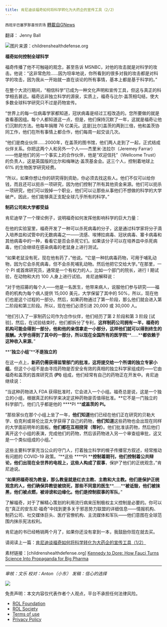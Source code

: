 ```yaml
---
title: 肯尼迪谈福奇如何将科学转化为大药企的宣传工具（2/2）
---
```

`西班牙巴塞罗那喜悦农场` [轉載自GNews](https://gnews.org/zh-hans/1889938/)

翻译： Jenny Ball

![](https://assets.gnews.org/wp-content/uploads/2022/01/屏幕截图-2022-01-21-122157.jpg)图片来源：childrenshealthdefense.org

**福奇如何控制全球科学**

福奇传播了他不可触碰的观念，甚至告诉 MSNBC，对他的攻击就是对科学的攻击。他说：“这非常危险……因为坦率地说，你所看到的很多对我的攻击都是对科学的攻击，因为我从一开始就一直在谈论的所有事情，基本上都是基于科学的。”

在整个大流行期间，“相信科学”已成为一种文化声明和宣传工具，但这与真正的科学相去甚远。福奇远非独立科学的源泉，实质上，福奇与比尔·盖茨相勾结，使大多数全球科学研究只不过是药物宣传。

“世界上的每一位病毒学家都知道，冠状病毒是经过工程改造的。您所要做的就是查看基因组。每个人都知道这一点，但是，他们保持沉默了一年，这就是福奇让他们沉默的方法。他每年捐赠 76 亿美元。这是[比尔]盖茨的两到三倍，他和盖茨协同工作，他们在所有事情上都合作，他们每周一起交谈几次。

“他们是商业伙伴……2000年，在盖茨的图书馆，他们两人走到了一起，正式结成伙伴关系。你把这两个人和另外一个人——杰里米·法拉尔（Jeremey Farrar）——他是他们的另一个事实上的合作伙伴，他是“欢迎信托”（Wellcome Trust）的负责人，这是英国版的比尔和梅琳达·盖茨基金会。这三个人，控制着地球上 61% 的生物医学研究经费。

“所以，如果你想让你的研究得到资助，你必须去找这些人。他们不仅可以给你钱，而且还可以扼杀一项研究，因为他们控制了所有其他资金来源。他们可以扼杀一项研究，他们可以毁掉一个职业，他们可以让那些从事他们不想做的科学的大学破产。因此，他们能够真正支配全球几乎所有的科学。”

**制药公司和大学都受益**

肯尼迪举了一个理论例子，说明福奇如何发挥他影响科学的巨大力量：

在他的实验室里，福奇开发了一种可以杀死病毒的分子，这是通过科学家将分子滴入培养皿和试管中的无数病毒之一——流感、埃博拉病毒、冠状病毒、寨卡病毒和其他病毒中的一种，看看它是否会杀死它们。如果该分子可以在培养皿中杀死病毒，他们会继续在感染病毒的老鼠身上进行测试。

“如果老鼠没有死，现在他有药了，”他说。“它是一种抗病毒药物，可用于哺乳动物，因为它会杀死病毒，但不会杀死哺乳动物。然后他把它交给大学。”在那里，一个 PI 或首席研究员，通常是一个有权力的人，比如一个部门的院长，进行 I 期试验，在动物和大约 100 人身上进行试验。 肯尼迪解释说：

“对于他招募的每个人——他是一名医生，他带来病人，说服他们参与研究——福奇的机构为每个病人提供 15,000 美元，大学保留了其中的 50%，所以，现在他们也是这个过程的一部分。然后，如果药物通过了第一阶段，那么他们就会进入第二阶段和第三阶段。所以，现在他们必须引进 20,000 或 30,000 人。

“他们引入了一家制药公司作为合作伙伴，他们经历了第 2 阶段和第 3 阶段 [试验]，然后，在试验结束时，他们都拆分了专利，**这样制药公司拥有一半，福奇的机构可能会得到一部分，他和他的亲信拿走一小部分，**这样他们就可以得到终生的报酬。大学也得到了其中的一部分，所以**现在全国所有的医学院****……****都依赖于这种收入来源**。”

**“****独立小组****”****不是独立的**

在这一点上，**新药仍需获得监管部门的批准，这将提交给一个所谓的独立专家小组**。但这个小组不是由寻找药物是否安全有效的真相的独立科学家组成的——它由福奇和盖茨的首席研究员 **(PI)** 组成，他们经常有自己的药物正在开发中。肯尼迪继续说：

“当这种药物进入 FDA 获得批准时，它会进入一个小组。福奇总是说，这是一个独立的小组，根据真正的科学来决定这种药物是否值得批准。**它不是一门独立的科学部门，他们几乎都是他的 ****PI ****或盖茨的 ****PI****。**

“那些家伙在那个小组上坐了一年，**他们知道**他们已经在他们正在研究的贝勒大学、伯克利或哥伦比亚大学获得了自己的药物，**他们知道**这些药物也会出现在同样的大学面前明年的面板。**他们都在互相挠背（帮衬）**。他们批准该药物，然后他们离开这个小组的表演，完成他们的药物，然后该药物进入另一个审查组审批，这又是一个类似组成的小组。”

这些主要科学家充当公众的守门人，打着独立科学的幌子传播官方叙述，经常推动有问题的 COVID-19 政策。“**这些 ****PI ****控制着期刊，他们控制着公共辩论，他们出现在全世界的电视上，这些人构成了叙事**，保护了他们的正统观念，”肯尼迪说。

“**如果把福奇视为教皇，那么教皇就是红衣主教、主教和大主教。他们是保护正统观念的人，他们确保异教徒被烧死，那些不同意的医生****……****被诋毁，他们被抹黑，他们被点燃，被诽谤和边缘化。他们是控制叙事的军队**。”

了解福奇，对于了解精心策划的利用流行病来压制极权主义控制是必要的。你可以在“真正的安东尼·福奇”中找到更多关于邪恶势力联盟的详细信息——情报机构、制药公司、社交媒体巨头、医疗官僚机构、主流媒体和军队——他们意图在全球范围内抹杀宪法权利。

肯尼迪的书已经畅销两个月了，如果你还没有拿到一本，我鼓励你现在就去买。

请阅读上一篇：[肯尼迪谈福奇如何将科学转化为大药企的宣传工具（1/2）](https://gnews.org/zh-hans/1889510/)

素材链接：[childrenshealthdefense.org] [Kennedy to Dore: How Fauci Turns Science Into Propaganda for Big Pharma](https://childrenshealthdefense.org/defender/kennedy-dore-fauci-propaganda-big-pharma/?utm_source=salsa&amp;eType=EmailBlastContent&amp;eId=78691755-4889-4368-beac-7f6dcda2531e)

* * *

*审核：文乐
校对：Anton（小东）
发稿：信心的选择*

![](https://assets.gnews.org/wp-content/uploads/2022/01/GNEWS_CH.-1-3-2.jpeg)

 

免责声明：本文内容仅代表作者个人观点，平台不承担任何法律风险。

- [ROL Foundation](https://rolfoundation.org/)
- [ROL Society](https://rolsociety.org/)
- [Terms of use](https://gnews.org/terms-of-use-3/)
- [Privacy Policy](https://gnews.org/privacy-policy/)
